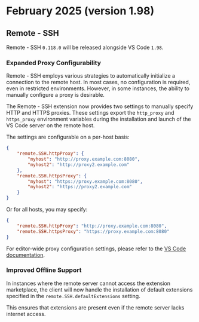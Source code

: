 # February 2025 (version 1.98)


## Remote - SSH

Remote - SSH `0.118.0` will be released alongside VS Code `1.98`.

### Expanded Proxy Configurability

Remote - SSH employs various strategies to automatically initialize a connection to the remote host. In most cases, no configuration is required, even in restricted environments. However, in some instances, the ability to manually configure a proxy is desirable.

The Remote - SSH extension now provides two settings to manually specify HTTP and HTTPS proxies. These settings export the `http_proxy` and `https_proxy` environment variables during the installation and launch of the VS Code server on the remote host.

The settings are configurable on a per-host basis:

```json
{
    "remote.SSH.httpProxy": {
        "myhost": "http://proxy.example.com:8080",
        "myhost2": "http://proxy2.example.com"
    },
    "remote.SSH.httpsProxy": {
        "myhost": "https://proxy.example.com:8080",
        "myhost2": "https://proxy2.example.com"
    }
}
```

Or for all hosts, you may specify:

```json
{
    "remote.SSH.httpProxy": "http://proxy.example.com:8080",
    "remote.SSH.httpsProxy": "https://proxy.example.com:8080"
}
```

For editor-wide proxy configuration settings, please refer to the [VS Code documentation](https://code.visualstudio.com/docs/setup/network).

### Improved Offline Support

In instances where the remote server cannot access the extension marketplace, the client will now handle the installation of default extensions specified in the `remote.SSH.defaultExtensions` setting.

This ensures that extensions are present even if the remote server lacks internet access.